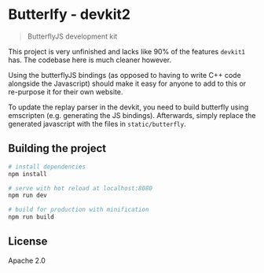 # Butterlfy - devkit2

> ButterflyJS development kit

This project is very unfinished and lacks like 90% of the features `devkit1` has.
The codebase here is much cleaner however.

Using the butterflyJS bindings (as opposed to having to write C++ code alongside the Javascript) should make it easy
for anyone to add to this or re-purpose it for their own website.

To update the replay parser in the devkit, you need to build butterfly using emscripten (e.g. generating the JS bindings).
Afterwards, simply replace the generated javascript with the files in `static/butterfly`.

## Building the project

``` bash
# install dependencies
npm install

# serve with hot reload at localhost:8080
npm run dev

# build for production with minification
npm run build
```

## License

Apache 2.0
